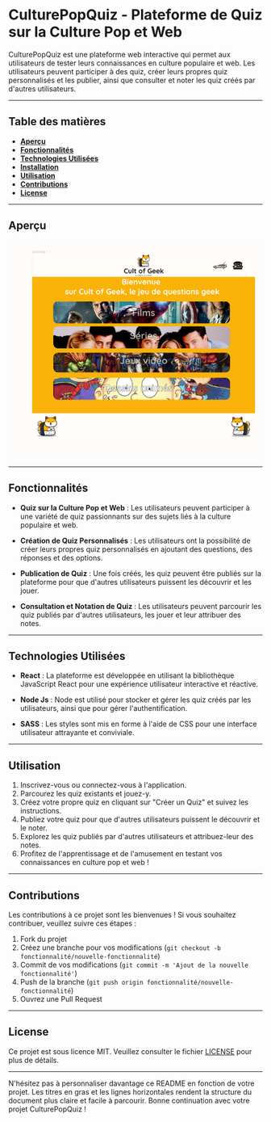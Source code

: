 # **CulturePopQuiz - Plateforme de Quiz sur la Culture Pop et Web**   

CulturePopQuiz est une plateforme web interactive qui permet aux utilisateurs de tester leurs connaissances en culture populaire et web. Les utilisateurs peuvent participer à des quiz, créer leurs propres quiz personnalisés et les publier, ainsi que consulter et noter les quiz créés par d'autres utilisateurs.

---

## **Table des matières**

- [**Aperçu**](#aperçu)
- [**Fonctionnalités**](#fonctionnalités)
- [**Technologies Utilisées**](#technologies-utilisées)
- [**Installation**](#installation)
- [**Utilisation**](#utilisation)
- [**Contributions**](#contributions)
- [**License**](#license)

---

## **Aperçu**

![Aperçu de la maquette CulturePopQuiz](public/media/readme.png)

---

## **Fonctionnalités**

- **Quiz sur la Culture Pop et Web** : Les utilisateurs peuvent participer à une variété de quiz passionnants sur des sujets liés à la culture populaire et web.

- **Création de Quiz Personnalisés** : Les utilisateurs ont la possibilité de créer leurs propres quiz personnalisés en ajoutant des questions, des réponses et des options.

- **Publication de Quiz** : Une fois créés, les quiz peuvent être publiés sur la plateforme pour que d'autres utilisateurs puissent les découvrir et les jouer.

- **Consultation et Notation de Quiz** : Les utilisateurs peuvent parcourir les quiz publiés par d'autres utilisateurs, les jouer et leur attribuer des notes.

---

## **Technologies Utilisées**

- **React** : La plateforme est développée en utilisant la bibliothèque JavaScript React pour une expérience utilisateur interactive et réactive.

- **Node Js** : Node est utilisé pour stocker et gérer les quiz créés par les utilisateurs, ainsi que pour gérer l'authentification.

- **SASS** : Les styles sont mis en forme à l'aide de CSS pour une interface utilisateur attrayante et conviviale.

---

## **Utilisation**

1. Inscrivez-vous ou connectez-vous à l'application.
2. Parcourez les quiz existants et jouez-y.
3. Créez votre propre quiz en cliquant sur "Créer un Quiz" et suivez les instructions.
4. Publiez votre quiz pour que d'autres utilisateurs puissent le découvrir et le noter.
5. Explorez les quiz publiés par d'autres utilisateurs et attribuez-leur des notes.
6. Profitez de l'apprentissage et de l'amusement en testant vos connaissances en culture pop et web !

---

## **Contributions**

Les contributions à ce projet sont les bienvenues ! Si vous souhaitez contribuer, veuillez suivre ces étapes :

1. Fork du projet
2. Créez une branche pour vos modifications (`git checkout -b fonctionnalité/nouvelle-fonctionnalité`)
3. Commit de vos modifications (`git commit -m 'Ajout de la nouvelle fonctionnalité'`)
4. Push de la branche (`git push origin fonctionnalité/nouvelle-fonctionnalité`)
5. Ouvrez une Pull Request

---

## **License**

Ce projet est sous licence MIT. Veuillez consulter le fichier [LICENSE](LICENSE) pour plus de détails.

---

N'hésitez pas à personnaliser davantage ce README en fonction de votre projet. Les titres en gras et les lignes horizontales rendent la structure du document plus claire et facile à parcourir. Bonne continuation avec votre projet CulturePopQuiz !
